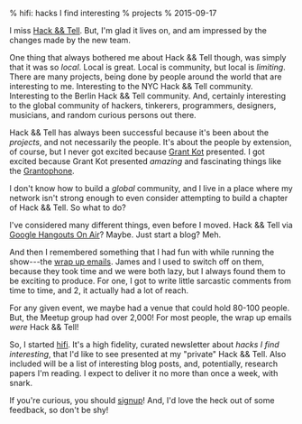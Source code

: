 % hifi: hacks I find interesting
% projects
% 2015-09-17

I miss [Hack && Tell](http://hackandtell.org). But, I'm glad it lives
on, and am impressed by the changes made by the new team.

One thing that always bothered me about Hack && Tell though, was
simply that it was so *local*. Local is great. Local is community, but
local is *limiting*. There are many projects, being done by people
around the world that are interesting to me. Interesting to the NYC
Hack && Tell community. Interesting to the Berlin Hack && Tell
community. And, certainly interesting to the global community of
hackers, tinkerers, programmers, designers, musicians, and random
curious persons out there.

Hack && Tell has always been successful because it's been about the
*projects*, and not necessarily the people. It's about the people by
extension, of course, but I never got excited because
[Grant Kot](http://grantkot.com/) presented. I got excited because
Grant Kot presented *amazing* and fascinating things like the
[Grantophone](https://www.youtube.com/watch?v=JZUKNN9Kmfo).

I don't know how to build a *global* community, and I live in a place
where my network isn't strong enough to even consider attempting to
build a chapter of Hack && Tell. So what to do?

I've considered many different things, even before I moved. Hack &&
Tell via
[Google Hangouts On Air](http://googleblog.blogspot.com/2012/05/google-hangouts-on-air-broadcast-your.html)?
Maybe. Just start a blog? Meh.

And then I remembered something that I had fun with while running the
show---the
[wrap up emails](https://gist.github.com/apg/8499daa3daac44f80081).
James and I used to switch off on them, because they took time and we
were both lazy, but I always found them to be exciting to produce. For
one, I got to write little sarcastic comments from time to time, and
2, it actually had a lot of reach.

For any given event, we maybe had a venue that could hold 80-100
people. But, the Meetup group had over 2,000! For most people, the
wrap up emails *were* Hack && Tell!

So, I started [hifi](http://j.mp/hifi-by-apg). It's a high fidelity,
curated newsletter about *hacks I find interesting*, that I'd like to
see presented at my "private" Hack && Tell. Also included will be a
list of interesting blog posts, and, potentially, research papers I'm
reading. I expect to deliver it no more than once a week, with snark.

If you're curious, you should [signup](http://j.mp/hifi-by-apg)! And,
I'd love the heck out of some feedback, so don't be shy!
